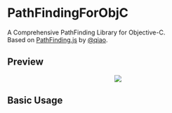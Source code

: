 PathFindingForObjC
==================

A Comprehensive PathFinding Library for Objective-C.  
Based on [PathFinding.js](https://github.com/qiao/PathFinding.js) by [@qiao](https://github.com/qiao).

Preview
-----------
<p align="center" >
<img src="https://raw.githubusercontent.com/wbcyclist/PathFindingForObjC/master/demo/PathFinding_ScreenShot.gif"/>
</p>

Basic Usage
-----------

